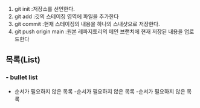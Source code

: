1. git init :저장소를 선언한다.
2. git add :깃의 스테이징 영역에 파일을 추가한다
3. git commit :현재 스테이징의 내용을 하나의 스내샷으로 저장한다.
4. git push origin main :원본 레파지토리의 메인 브랜치에 현재 저장된 내용을 업로드한다

## 목록(List)
### - bullet list
- 순서가 필요하지 않은 목록
    -순서가 필요하지 않은 목록
    -순서가 필요하지 않은 목록